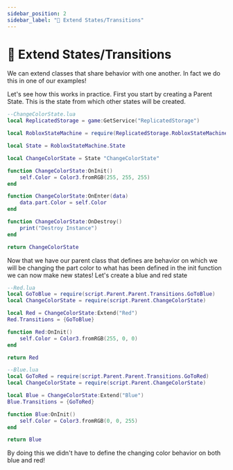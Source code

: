 ```yaml
---
sidebar_position: 2
sidebar_label: "🚀 Extend States/Transitions"
---
```


# 🚀 Extend States/Transitions

We can extend classes that share behavior with one another. In fact we do this in one of our examples!

Let's see how this works in practice. First you start by creating a Parent State. This is the state from which other states will be created.


```lua
--ChangeColorState.lua
local ReplicatedStorage = game:GetService("ReplicatedStorage")

local RobloxStateMachine = require(ReplicatedStorage.RobloxStateMachine)

local State = RobloxStateMachine.State

local ChangeColorState = State "ChangeColorState"

function ChangeColorState:OnInit()
    self.Color = Color3.fromRGB(255, 255, 255)
end

function ChangeColorState:OnEnter(data)
    data.part.Color = self.Color
end

function ChangeColorState:OnDestroy()
    print("Destroy Instance")
end

return ChangeColorState
```

Now that we have our parent class that defines are behavior on which we will be changing the part color to what has been defined in the 
init function we can now make new states! Let's create a blue and red state

```lua
--Red.lua
local GoToBlue = require(script.Parent.Parent.Transitions.GoToBlue)
local ChangeColorState = require(script.Parent.ChangeColorState)

local Red = ChangeColorState:Extend("Red")
Red.Transitions = {GoToBlue}

function Red:OnInit()
    self.Color = Color3.fromRGB(255, 0, 0)
end

return Red
```

```lua
--Blue.lua
local GoToRed = require(script.Parent.Parent.Transitions.GoToRed)
local ChangeColorState = require(script.Parent.ChangeColorState)

local Blue = ChangeColorState:Extend("Blue")
Blue.Transitions = {GoToRed}

function Blue:OnInit()
    self.Color = Color3.fromRGB(0, 0, 255)
end

return Blue
```

By doing this we didn't have to define the changing color behavior on both blue and red!
